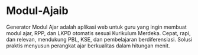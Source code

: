 # Modul-Ajaib
Generator Modul Ajar adalah aplikasi web untuk guru yang ingin membuat modul ajar, RPP, dan LKPD otomatis sesuai Kurikulum Merdeka. Cepat, rapi, dan relevan, mendukung PBL, KSE, dan pembelajaran berdiferensiasi. Solusi praktis menyusun perangkat ajar berkualitas dalam hitungan menit.
